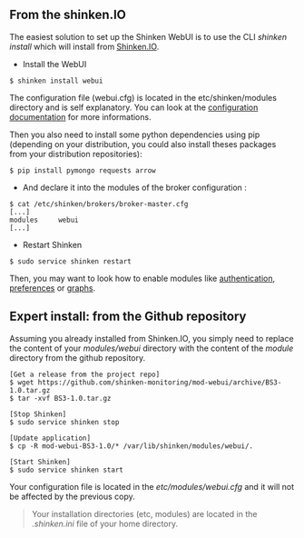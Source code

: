 ## From the shinken.IO

The easiest solution to set up the Shinken WebUI is to use the CLI *shinken install* which will install from [Shinken.IO](http://shinken.io/).

* Install the WebUI
```
$ shinken install webui
```

The configuration file (webui.cfg) is located in the etc/shinken/modules directory and is self explanatory. You can look at the [configuration documentation](configuring) for more informations.

Then you also need to install some python dependencies using pip (depending on your distribution, you could also install theses packages from your distribution repositories):

```
$ pip install pymongo requests arrow
```

* And declare it into the modules of the broker configuration :
```
$ cat /etc/shinken/brokers/broker-master.cfg
[...]
modules     webui
[...]
```

* Restart Shinken
```
$ sudo service shinken restart
```

Then, you may want to look how to enable modules like [authentication](ins-authenticating), [preferences](ins-storing) or [graphs](ins-graphing).

## Expert install: from the Github repository

Assuming you already installed from Shinken.IO, you simply need to replace the content of your *modules/webui* directory with the content of the *module* directory from the github repository.
```
[Get a release from the project repo]
$ wget https://github.com/shinken-monitoring/mod-webui/archive/BS3-1.0.tar.gz
$ tar -xvf BS3-1.0.tar.gz

[Stop Shinken]
$ sudo service shinken stop

[Update application]
$ cp -R mod-webui-BS3-1.0/* /var/lib/shinken/modules/webui/.

[Start Shinken]
$ sudo service shinken start
```

Your configuration file is located in the *etc/modules/webui.cfg* and it will not be affected by the previous copy.

> Your installation directories (etc, modules) are located in the *.shinken.ini* file of your home directory.

